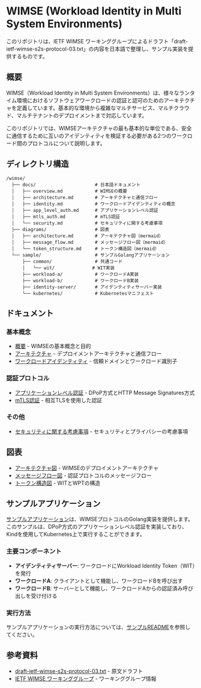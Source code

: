 # WIMSE (Workload Identity in Multi System Environments)

このリポジトリは、IETF WIMSE ワーキンググループによるドラフト「draft-ietf-wimse-s2s-protocol-03.txt」の内容を日本語で整理し、サンプル実装を提供するものです。

## 概要

WIMSE（Workload Identity in Multi System Environments）は、様々なランタイム環境におけるソフトウェアワークロードの認証と認可のためのアーキテクチャを定義しています。基本的な環境から複雑なマルチサービス、マルチクラウド、マルチテナントのデプロイメントまで対応しています。

このリポジトリでは、WIMSEアーキテクチャの最も基本的な単位である、安全に通信するために互いのアイデンティティを検証する必要がある2つのワークロード間のプロトコルについて説明します。

## ディレクトリ構造

```
/wimse/
  ├── docs/                      # 日本語ドキュメント
  │   ├── overview.md            # WIMSEの概要
  │   ├── architecture.md        # アーキテクチャと通信フロー
  │   ├── identity.md            # ワークロードアイデンティティの概念
  │   ├── app_level_auth.md      # アプリケーションレベル認証
  │   ├── mtls_auth.md           # mTLS認証
  │   └── security.md            # セキュリティに関する考慮事項
  ├── diagrams/                  # 図表
  │   ├── architecture.md        # アーキテクチャ図（mermaid）
  │   ├── message_flow.md        # メッセージフロー図（mermaid）
  │   └── token_structure.md     # トークン構造図（mermaid）
  └── sample/                    # サンプルGolangアプリケーション
      ├── common/                # 共通コード
      │   └── wit/              # WIT実装
      ├── workload-a/            # ワークロードA実装
      ├── workload-b/            # ワークロードB実装
      ├── identity-server/       # アイデンティティサーバー実装
      └── kubernetes/            # Kubernetesマニフェスト
```

## ドキュメント

### 基本概念

- [概要](docs/overview.md) - WIMSEの基本概念と目的
- [アーキテクチャ](docs/architecture.md) - デプロイメントアーキテクチャと通信フロー
- [ワークロードアイデンティティ](docs/identity.md) - 信頼ドメインとワークロード識別子

### 認証プロトコル

- [アプリケーションレベル認証](docs/app_level_auth.md) - DPoP方式とHTTP Message Signatures方式
- [mTLS認証](docs/mtls_auth.md) - 相互TLSを使用した認証

### その他

- [セキュリティに関する考慮事項](docs/security.md) - セキュリティとプライバシーの考慮事項

## 図表

- [アーキテクチャ図](diagrams/architecture.md) - WIMSEのデプロイメントアーキテクチャ
- [メッセージフロー図](diagrams/message_flow.md) - 認証プロトコルのメッセージフロー
- [トークン構造図](diagrams/token_structure.md) - WITとWPTの構造

## サンプルアプリケーション

[サンプルアプリケーション](sample/README.md)は、WIMSEプロトコルのGolang実装を提供します。このサンプルは、DPoP方式のアプリケーションレベル認証を実装しており、Kindを使用してKubernetes上で実行することができます。

### 主要コンポーネント

- **アイデンティティサーバー**: ワークロードにWorkload Identity Token（WIT）を発行
- **ワークロードA**: クライアントとして機能し、ワークロードBを呼び出す
- **ワークロードB**: サーバーとして機能し、ワークロードAからの認証済み呼び出しを受け付ける

### 実行方法

サンプルアプリケーションの実行方法については、[サンプルREADME](sample/README.md)を参照してください。

## 参考資料

- [draft-ietf-wimse-s2s-protocol-03.txt](https://datatracker.ietf.org/doc/draft-ietf-wimse-s2s-protocol/) - 原文ドラフト
- [IETF WIMSE ワーキンググループ](https://datatracker.ietf.org/wg/wimse/about/) - ワーキンググループ情報

